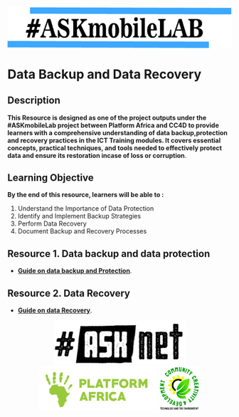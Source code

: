 
 ![Pic](/images/vann.jpg)

# Data Backup and Data Recovery 


## Description 

 **This Resource is designed as one of the  project outputs under the #ASKmobileLab project between Platform Africa and CC4D  to provide learners with a comprehensive understanding of data backup,protection and recovery practices in the ICT Training modules. It covers essential concepts, practical techniques, and tools needed to effectively protect data and ensure its restoration incase of loss or corruption**.

## Learning Objective 
**By the end of this resource, learners will be able to :**

1. Understand the Importance of Data Protection
2. Identify and Implement Backup Strategies
3. Perform Data Recovery
4. Document Backup and Recovery Processes


## Resource 1. Data backup and data protection 

+ [**Guide on data backup and Protection**](Resource-file/Data-Backup-And-Protection.md).

## Resource 2. Data Recovery 

+ [**Guide on data Recovery**](Resource-file/Data-Recovery.md).







<!---
### Partners and the  Network
******* 
| ASKnet| Platform Afica|  CC4D|
| :--------:| :--------: |:--------|
|![ASKnet Logo](/images/asknet-logo.png)|![Platform Africa Logo](/images/PA-Logo-HD.png)|![CC4D Logo](/images/CC4D.png)|
  ******* 
-->

 <!---
<p align="center" width="100%">
 *******
 | ASKnet    | Platform Afica  |  CC4D  |
 | :--------:| :--------: | :--------: |
 | <img height="100" src="/images/asknet-logo.png" alt="ASKnet Logo"/> | <img height="100" src="/images/PA-Logo-HD.png" alt="Platform Africa Logo"/> | <img height="100" src="/images/CC4D.png" alt="CC4D Logo"/> |
 *******
</p>
-->
  

<p align="center" width="100%" >
 <img height="100" src="/images/asknet-logo.png" alt="ASKnet Logo"/>
 <img height="100" src="/images/PA-Logo-HD.png" alt="Platform Africa Logo"/>
 <img height="100" src="/images/CC4D.png" alt="CC4D Logo" style="border: 2 px solid black;"/>
</p>


<!---
<p align="center" width="100%"><img width="30%" src="/images/asknet-logo.png" alt="ASKnet Logo"/></p>
-->


